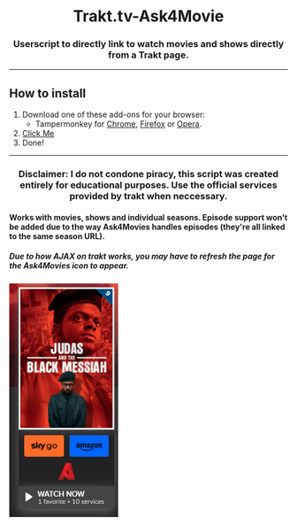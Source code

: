 <p>
    <h1 align="center"><strong>Trakt.tv-Ask4Movie</strong></h1>
    <h3 align="center">Userscript to directly link to watch movies and shows directly from a Trakt page.</h3>
    <p align="center">
<hr>
<p>
    <h2 align="left">How to install</h2>
    <ol align="left">
        <li>Download one of these add-ons for your browser:
            <ul>
                <li>Tampermonkey for <a
                        href="https://chrome.google.com/webstore/detail/tampermonkey/dhdgffkkebhmkfjojejmpbldmpobfkfo?hl=en">Chrome</a>,
                    <a href="https://addons.mozilla.org/en-GB/firefox/addon/tampermonkey/">Firefox</a> or <a
                        href="https://addons.opera.com/en-gb/extensions/details/tampermonkey-beta/">Opera</a>.</li>
            </ul>
        </li>
        <li><a href="https://github.com/wadforth/Trakt.tv-Ask4Movie/raw/main/Trakt%20link%20to%20Ask4Movie.user.js">Click Me</a></li>
        <li>Done!</li>
    </ol>
    <hr>
     <h3 align="center"><b>Disclaimer:</b> I do not condone piracy, this script was created entirely for educational purposes. Use the official services provided by trakt when neccessary.</h3>
</p>
<h4>
Works with movies, shows and individual seasons. Episode support won't be added due to the way Ask4Movies handles episodes (they're all linked to the same season URL).</h4>
<h5>Due to how AJAX on trakt works, you may have to refresh the page for the Ask4Movies icon to appear.</h5>

<img src="image.png">
